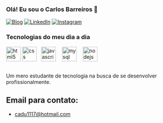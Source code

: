 ### Olá! Eu sou o Carlos Barreiros 👋

[![Blog](https://img.shields.io/website?label=Portfolio&style=for-the-badge&url=https://carlosecbarreiros.github.io/portfolio/)](https://carlosecbarreiros.github.io/portfolio/)
[![LinkedIn](https://img.shields.io/badge/LinkedIn-0077B5?style=for-the-badge&logo=linkedin&logoColor=white)](https://www.linkedin.com/in/carlosecbarreiros/)
[![Instagram](https://img.shields.io/badge/Instagram-E4405F?style=for-the-badge&logo=instagram&logoColor=white)](https://www.instagram.com/caducardosoo_/)

### Tecnologias do meu dia a dia

<div style="display: inline_block">
    <img align="center" alt="html5" height="40" width="40"src="https://cdn.jsdelivr.net/gh/devicons/devicon@latest/icons/html5/html5-plain-wordmark.svg">
    <img align="center" alt="css" height="40" width="40"src="https://cdn.jsdelivr.net/gh/devicons/devicon@latest/icons/css3/css3-plain-wordmark.svg">
    <img style="padding-left: 8px" align="center" alt="javascript"  height="40" width="40"src="https://cdn.jsdelivr.net/gh/devicons/devicon@latest/icons/javascript/javascript-original.svg"> 
    <img style="padding-left: 13px" align="center" alt="mysql" height="40" width="40"src="https://cdn.jsdelivr.net/gh/devicons/devicon@latest/icons/mysql/mysql-plain-wordmark.svg">
    <img style="padding-left: 13px" align="center" alt="nodejs" height="40" width="40"src="https://cdn.jsdelivr.net/gh/devicons/devicon@latest/icons/nodejs/nodejs-plain-wordmark.svg">
</div> <br/>

Um mero estudante de tecnologia na busca de se desenvolver profissionalmente.

## Email para contato:
- cadu1117@hotmail.com

